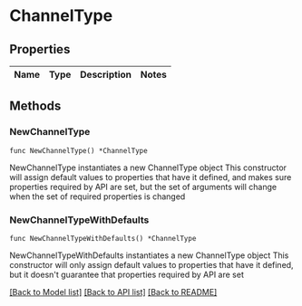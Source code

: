 # ChannelType

## Properties

Name | Type | Description | Notes
------------ | ------------- | ------------- | -------------

## Methods

### NewChannelType

`func NewChannelType() *ChannelType`

NewChannelType instantiates a new ChannelType object
This constructor will assign default values to properties that have it defined,
and makes sure properties required by API are set, but the set of arguments
will change when the set of required properties is changed

### NewChannelTypeWithDefaults

`func NewChannelTypeWithDefaults() *ChannelType`

NewChannelTypeWithDefaults instantiates a new ChannelType object
This constructor will only assign default values to properties that have it defined,
but it doesn't guarantee that properties required by API are set


[[Back to Model list]](../README.md#documentation-for-models) [[Back to API list]](../README.md#documentation-for-api-endpoints) [[Back to README]](../README.md)


